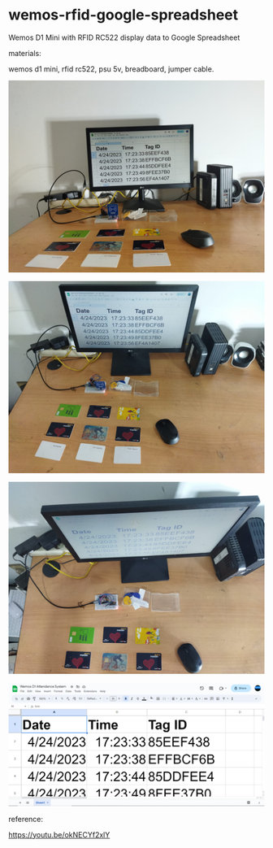 # wemos-rfid-google-spreadsheet
Wemos D1 Mini with RFID RC522 display data to Google Spreadsheet

materials:

wemos d1 mini, rfid rc522, psu 5v, breadboard, jumper cable.

![alt text](https://github.com/jenizar/wemos-rfid-google-spreadsheet/blob/main/screenshot/image1.jpg)

![alt text](https://github.com/jenizar/wemos-rfid-google-spreadsheet/blob/main/screenshot/image2.jpg)

![alt text](https://github.com/jenizar/wemos-rfid-google-spreadsheet/blob/main/screenshot/image3.jpg)

![alt text](https://github.com/jenizar/wemos-rfid-google-spreadsheet/blob/main/screenshot/gsheet.PNG)

reference:

https://youtu.be/okNECYf2xlY
